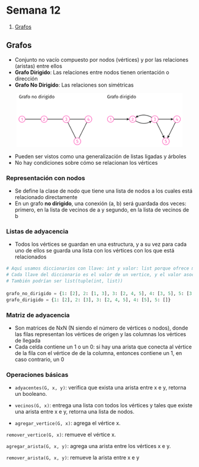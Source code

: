 # Semana 12
1. [Grafos](#Grafos)
## Grafos
- Conjunto no vacío compuesto por nodos (vértices) y por las relaciones (aristas) entre ellos
- **Grafo Dirigido**: Las relaciones entre nodos tienen orientación o dirección
- **Grafo No Dirigido**: Las relaciones son simétricas

<p align="center">
<img src="img/grafos.png" alt="img" width="450"/>
</p>

- Pueden ser vistos como una generalización de listas ligadas y árboles
- No hay condiciones sobre cómo se relacionan los vértices
### Representación con nodos
- Se define la clase de nodo que tiene una lista de nodos a los cuales está relacionado directamente
- En un grafo **no dirigido**, una conexión (a, b) será guardada dos veces: primero, en la lista de vecinos de a y segundo, en la lista de vecinos de b
### Listas de adyacencia
- Todos los vértices se guardan en una estructura, y a su vez para cada uno de ellos se guarda una lista con los vértices con los que está relacionados
```python
# Aquí usamos diccionarios con llave: int y valor: list porque ofrece más facilidad de búsqueda.
# Cada llave del diccionario es el valor de un vertice, y el valor asociado es la lista de vertices con conexión.
# También podrían ser list(tuple(int, list))

grafo_no_dirigido = {1: [2], 2: [1, 3], 3: [2, 4, 5], 4: [3, 5], 5: [3, 4]}
grafo_dirigido = {1: [2], 2: [3], 3: [2, 4, 5], 4: [5], 5: []}
```
###  Matriz de adyacencia
- Son matrices de NxN (N siendo el número de vértices o nodos), donde las filas representan los vértices de origen y las columnas los vértices de llegada
- Cada celda contiene un 1 o un 0: si hay una arista que conecta al vértice de la fila con el vértice de de la columna, entonces contiene un 1, en caso contrario, un 0
### Operaciones básicas
- `adyacentes(G, x, y)`: verifica que exista una arista entre x e y, retorna un booleano.
- `vecinos(G, x)`: entrega una lista con todos los vértices y tales que existe una arista entre x e y, retorna una lista de nodos.

- `agregar_vertice(G, x)`: agrega el vértice x.

`remover_vertice(G, x)`: remueve el vértice x.

`agregar_arista(G, x, y)`: agrega una arista entre los vértices x e y.

`remover_arista(G, x, y)`: remueve la arista entre x e y